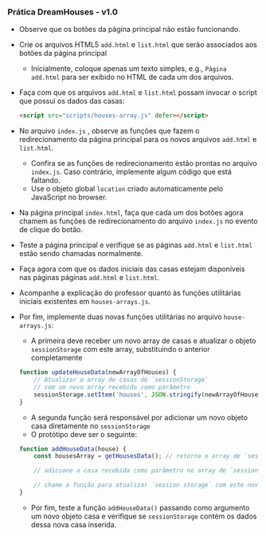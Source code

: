 ### Prática DreamHouses - v1.0
- Observe que os botões da página principal não estão funcionando.

- Crie os arquivos HTML5 `add.html` e `list.html` que serão associados aos botões da página principal
    - Inicialmente, coloque apenas um texto simples, e.g., <code>Página add.html</code> para ser
      exibido no HTML de cada um dos
      arquivos.

- Faça com que os arquivos `add.html` e `list.html` possam invocar o script que possui os dados das casas:
  ```html
  <script src="scripts/houses-array.js" defer></script>
  ```

- No arquivo `index.js` , observe as funções que fazem o redirecionamento da página principal para os novos
  arquivos `add.html` e `list.html`.

    - Confira se as funções de redirecionamento estão prontas no arquivo `index.js`. Caso contrário,
  implemente algum código que está faltando.
    - Use o objeto global `location` criado automaticamente pelo JavaScript no browser.

- Na página principal `index.html`, faça que cada um dos botões agora chamem as funções de
  redirecionamento do arquivo `index.js` no evento de clique do botão.

- Teste a página principal e verifique se as páginas `add.html` e `list.html` estão sendo chamadas normalmente.

- Faça agora com que os dados iniciais das casas estejam disponíveis nas páginas páginas `add.html`
  e `list.html`.
- Acompanhe a explicação do professor quanto às funções utilitárias iniciais existentes em
  `houses-arrays.js`.

- Por fim, implemente duas novas funções utilitárias no arquivo `house-arrays.js`:
    - A primeira deve receber um novo array de casas e atualizar o objeto `sessionStorage` com este
      array, substituindo o anterior completamente

    ```javascript
    function updateHouseData(newArrayOfHouses) {
        // Atualizar o array de casas de `sessionStorage`
        // com um novo array recebido como parâmetro
        sessionStorage.setItem('houses', JSON.stringify(newArrayOfHouses));
    }
    ```

    - A segunda função será responsável por adicionar um novo objeto casa diretamente no `sessionStorage`
    - O protótipo deve ser o seguinte:

    ```javascript
    function addHouseData(house) {
        const housesArray = getHousesData(); // retorna o array de `sessionStorage`

        // adicione a casa recebida como parâmetro no array de `sessionStorage`

        // chame a função para atualizar `session storage` com este novo array atualizado
    }
    ```

   - Por fim, teste a função `addHouseData()` passando como argumento um novo objeto casa e
     verifique se `sessionStorage` contém os dados dessa nova casa inserida.
